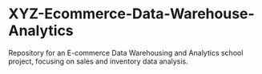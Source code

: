 # XYZ-Ecommerce-Data-Warehouse-Analytics
Repository for an E-commerce Data Warehousing and Analytics school project, focusing on sales and inventory data analysis.
